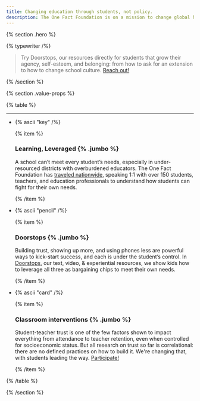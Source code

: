 ```yaml
---
title: Changing education through students, not policy.
description: The One Fact Foundation is on a mission to change global health care and education using open source principles.
---
```


{% section .hero %}

{% typewriter /%}

> Try Doorstops, our resources directly for students that grow their agency, self-esteem, and belonging: from how to ask for an extension to how to change school culture. [Reach out!](mailto:ben@onefact.org)


{% /section %}

{% section .value-props %}

{% table %}

---

- {% ascii "key" /%}

  {% item %}

  ### Learning, Leveraged {% .jumbo %}

  A school can’t meet every student’s needs, especially in under-resourced districts with overburdened educators. The One Fact Foundation has [traveled nationwide](/pdfs/leveraged.pdf), speaking 1:1 with over 150 students, teachers, and education professionals to understand how students can fight for their own needs.

  {% /item %}

- {% ascii "pencil" /%}

  {% item %}

  ### Doorstops {% .jumbo %}

  Building trust, showing up more, and using phones less are powerful ways to kick-start success, and each is under the student’s control. In [Doorstops](/doorstops), our text, video, & experiential resources, we show kids how to leverage all three as bargaining chips to meet their own needs.

  {% /item %}

- {% ascii "card" /%}

  {% item %}

  ### Classroom interventions {% .jumbo %}

  Student-teacher trust is one of the few factors shown to impact everything from attendance to teacher retention, even when controlled for socioeconomic status. But all research on trust so far is correlational: there are no defined practices on how to build it. We're changing that, with students leading the way. [Participate!](/intervention)

  {% /item %}

{% /table %}

{% /section %}